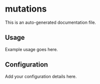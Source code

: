 # mutations

This is an auto-generated documentation file.

## Usage

Example usage goes here.

## Configuration

Add your configuration details here.